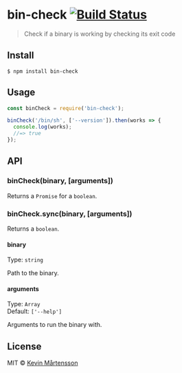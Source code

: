 # bin-check [![Build Status](https://travis-ci.org/kevva/bin-check.svg?branch=master)](https://travis-ci.org/kevva/bin-check)

> Check if a binary is working by checking its exit code

## Install

```
$ npm install bin-check
```

## Usage

```js
const binCheck = require('bin-check');

binCheck('/bin/sh', ['--version']).then(works => {
  console.log(works);
  //=> true
});
```

## API

### binCheck(binary, [arguments])

Returns a `Promise` for a `boolean`.

### binCheck.sync(binary, [arguments])

Returns a `boolean`.

#### binary

Type: `string`

Path to the binary.

#### arguments

Type: `Array`<br>
Default: `['--help']`

Arguments to run the binary with.

## License

MIT © [Kevin Mårtensson](https://github.com/kevva)

